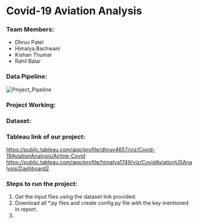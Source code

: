 # Covid-19 Aviation Analysis

### Team Members:
- Dhruv Patel
- Himalya Bachwani
- Kishan Thumar
- Rahil Balar

### Data Pipeline: 
![Project_Pipeline](./images/Data_flow.png.png)

### Project Working:

### Dataset:

### Tableau link of our project:
https://public.tableau.com/app/profile/dhruv4657/viz/Covid-19AviationAnalysis/Airline-Covid
https://public.tableau.com/app/profile/himalya1749/viz/CovidAviationUSAnalysis/Dashboard2

### Steps to run the project:
1. Get the input files using the dataset link provided.
2. Download all *.py files and create config.py file with the key mentioned in report.
3. 



